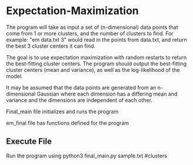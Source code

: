 # Expectation-Maximization
The program will take as input a set of (n-dimensional) data points that come from 1 or more clusters, and the number of clusters to find.  For example:
"em data.txt 3" would read in the points from data.txt, and return the best 3 cluster centers it can find.  

The goal is to use expectation maximization with random restarts to return the best-fitting cluster centers. The program should output the best-fitting cluster centers (mean and variance), as well as the log-likelihood of the model.  

It may be assumed that the data points are generated from an n-dimensional Gaussian where each dimension has a differing mean and variance and the dimensions are independent of each other.

Final_main file initializes and runs the program

em_final file has functions defined for the program


## Execute File 
Run the program using python3 final_main.py sample.txt #clusters
